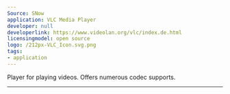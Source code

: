 ```yaml
---
Source: SNow
application: VLC Media Player
developer: null
developerlink: https://www.videolan.org/vlc/index.de.html
licensingmodel: open source
logo: /212px-VLC_Icon.svg.png
tags:
- application
---
```

Player for playing videos. Offers numerous codec supports.

---
